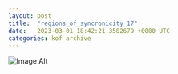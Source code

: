 ```yaml
---
layout:	post
title:	"regions_of_syncronicity_17"
date:	2023-03-01 18:42:21.3582679 +0000 UTC
categories:	kof archive
---
```


![Image Alt](https://k0f.github.io/assets/regions_of_syncronicity_17.png)